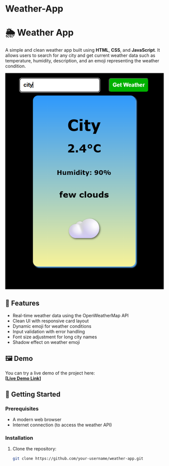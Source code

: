 # Weather-App
# 🌦️ Weather App

A simple and clean weather app built using **HTML**, **CSS**, and **JavaScript**. It allows users to search for any city and get current weather data such as temperature, humidity, description, and an emoji representing the weather condition.

![weather-app-preview](Demo.png)

## 🔧 Features

- Real-time weather data using the OpenWeatherMap API
- Clean UI with responsive card layout
- Dynamic emoji for weather conditions
- Input validation with error handling
- Font size adjustment for long city names
- Shadow effect on weather emoji

## 🖼️ Demo

You can try a live demo of the project here:  
**[[Live Demo Link](https://surya821.github.io/Weather-App/)]** 

## 🚀 Getting Started

### Prerequisites

- A modern web browser
- Internet connection (to access the weather API)

### Installation

1. Clone the repository:
   ```bash
   git clone https://github.com/your-username/weather-app.git
